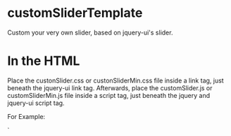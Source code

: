 # customSliderTemplate
Custom your very own slider, based on jquery-ui's slider.

# In the HTML
Place the custonSlider.css or custonSliderMin.css file inside a link tag, just beneath the jquery-ui link tag.
Afterwards, place the customSlider.js or customSliderMin.js file inside a script tag, just beneath the jquery and jquery-ui script tag.

For Example:

`<head>

  <link rel="stylesheet" href="https://code.jquery.com/ui/1.12.1/themes/base/jquery-ui.css">
  
  <link rel="stylesheet" href="plugins/customSliderMin.css">
  
  <script src="https://code.jquery.com/jquery-3.2.1.min.js" </script>
  
  <script src="https://code.jquery.com/ui/1.12.1/jquery-ui.min.js" </script>
  
  <script src="plugins/CustomSliderMin.js" </script>
  
</head>`


# In the JS
First, define the element you want the slider to append to.

For example:

`var element = "body"; `

Then, define the slider's settings like this:

`var settings = {

  "valuesProps": {
  
    "min": integer,
    
    "max": integer,
    
    "currentValue": integer,
    
    "show": boolean
    
  },
  
  "height": string,
  
  "width": string,
  
  "backgroundColor": string,
  
  "borderProps": {
  
    "borderThickness": string,
    
    "sliderBorderColor": string,
    
    "sliderBorderRadius": string
    
  },
  
  "handleProps": {
  
    "handleColor": string,
    
    "handleBorderRadius": string
    
  },
  
  "valueStyle": {
  
    "valuesColor": string,
    
    "fontFamily": string
    
  }
  
};`

To initiate your settings, run `CustomSlider.init(element, settings);`

You can get the range you set by running the `CustomSlider.getRange()` function.

You can get the current value of the slider's handle by running the `CustomSlider.getValue()` function.

# The options
"valuesProps" - set the range and starting values of the slider->

"min" - the minimum value.

"max" - the maximum value.

"currentValue" - the starting value.

"show" - show or hide the range and value indicator.


"height"- the slider's height.

"width"- the slider's width.

"backgroundColor"- the slider's background color.


"borderProps"- the slider's border properties->

"borderThickness"- the slider's border width.

"sliderBorderColor"- the slider's border color.

"sliderBorderRadius"- the slider's border radius.

 
"handleProps"-  set the handle's properties->

"handleColor"- the handle's color.

"handleBorderRadius"- the handle's border radius.


"valueStyle"- set the style of the range and value indicator-> 

"valuesColor"- the range and value indicator's font color.

"fontFamily"- the range and value indicator's font family.

  
Have a blast :)
